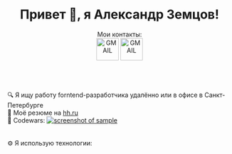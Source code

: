 <h1 align="center">Привет 👋, я Александр Земцов!</h1>

<div align="center">
  Мои контакты:
  <br />
  <a href="google.com"
    ><img
      src="https://www.google.com/gmail/about/static-2.0/images/logo-gmail.png?fingerprint=c2eaf4aae389c3f885e97081bb197b97"
      alt="GMAIL"
      height="50px"
  /></a>
    <a href="google.com"
    ><img
      src="https://osx.telegram.org/updates/site/logo.png"
      alt="GMAIL"
      height="50px"
  /></a>
</div>
<br />
<br />
<br />

🔍 Я ищу работу forntend-разработчика удалённо или в офисе в Санкт-Петербурге
<br />
📝 Моё резюме на [hh.ru](https://spb.hh.ru/resume/f3b7f8bdff0d9449eb0039ed1f755871634e48)
<br />
🚀 Codewars: [![screenshot of sample](https://www.codewars.com/users/azemcov/badges/micro)](https://www.codewars.com/users/azemcov)
<br />
<br />
<br />
⚙️ Я использую технологии:


